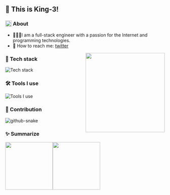 ## 👋 This is King-3!

### <img src="https://article.biliimg.com/bfs/article/821e8b784117cda39eef369b948b3d13627872080.png" style="height: 20px; vertical-align: bottom;" /> About

- 👨🏻‍💻I am a full-stack engineer with a passion for the Internet and programming technologies.
- 📱 How to reach me: [twitter](https://twitter.com/coderking_3)

<img align= "right" id="user-content-mycat" width= "250" src= "https://pa1.narvii.com/6580/8098c6e9207376889eeb0532d9f5a0723c4d73f5_hq.gif"/>

### 🔭 Tech stack

![Tech stack](https://skillicons.dev/icons?i=html,css,js,typescript,vue,react,nodejs,mysql)

### 🛠 Tools I use

![Tools I use](https://skillicons.dev/icons?i=vscode,ps,webpack,vite,powershell,vercel,git,github)

### 🚀 Contribution

<picture>
  <source media="(prefers-color-scheme: dark)" srcset="https://ghfast.top/https://raw.githubusercontent.com/Coder-King3/Coder-King3/output/contribution-snake-dark.svg" />
  <source media="(prefers-color-scheme: light)" srcset="https://ghfast.top/https://raw.githubusercontent.com/Coder-King3/Coder-King3/output/contribution-snake.svg" />
  <img alt="github-snake" src="https://ghfast.top/https://raw.githubusercontent.com/Coder-King3/Coder-King3/output/contribution-snake.svg" />
</picture>

### ✨ Summarize

<img align="" height="150px" src="https://github-readme-stats.vercel.app/api?username=Coder-King3&hide_title=true&hide_border=true&show_icons=true&include_all_commits=true&line_height=21&bg_color=0,EC6C6C,FFD479,FFFC79,73FA79&theme=graywhite" /><img align="" height="150px" src="https://github-readme-stats.vercel.app/api/top-langs/?username=Coder-King3&hide_title=true&hide_border=true&layout=compact&bg_color=0,73FA79,73FDFF,D783FF&theme=graywhite&locale=cn" />
